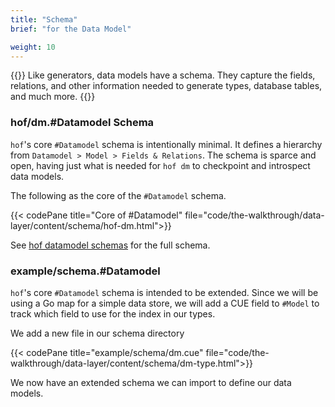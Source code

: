 ```yaml
---
title: "Schema"
brief: "for the Data Model"

weight: 10
---
```


{{<lead>}}
Like generators, data models have a schema.
They capture the fields, relations, and other information
needed to generate types, database tables, and much more.
{{</lead>}}

### hof/dm.#Datamodel Schema

`hof`'s core `#Datamodel` schema is intentionally minimal.
It defines a hierarchy from `Datamodel > Model > Fields & Relations`.
The schema is sparce and open, having just what is needed
for `hof dm` to checkpoint and introspect data models.

The following as the core of the `#Datamodel` schema.

{{< codePane title="Core of #Datamodel" file="code/the-walkthrough/data-layer/content/schema/hof-dm.html">}}

See [hof datamodel schemas](/data-modeling/schemas/) for the full schema.

### example/schema.#Datamodel

`hof`'s core `#Datamodel` schema is intended to be extended.
Since we will be using a Go map for a simple data store,
we will add a CUE field to `#Model` to track which
field to use for the index in our types.

We add a new file in our schema directory

{{< codePane title="example/schema/dm.cue" file="code/the-walkthrough/data-layer/content/schema/dm-type.html">}}

We now have an extended schema we can import to define our data models.


